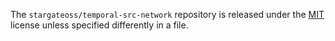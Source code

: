The `stargateoss/temporal-src-network` repository is released under the [MIT](licenses/stargateoss__temporal-src-network__main.md) license unless specified differently in a file.
